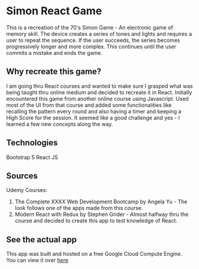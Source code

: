 # Simon React Game

This is a recreation of the 70's Simon Game - An electronic game of memory skill. The device creates a series of tones and lights and requires a user to repeat the sequence. If the user succeeds, the series becomes progressively longer and more complex. This continues until the user commits a mistake and ends the game.

## Why recreate this game?

I am going thru React courses and wanted to make sure I grasped what was being taught thru online medium and decided to recreate it in React.  Initially encountered this game from another online course using Javascript.  Used most of the UI from that course and added some functionalities like recalling the pattern every round and also having a timer and keeping a High Score for the session.  It seemed like a good challenge and yes - I learned a few new concepts along the way.

## Technologies

Bootstrap 5
React JS

## Sources

Udemy Courses:
1. The Complete XXXX Web Development Bootcamp by Angela Yu - The look follows one of the apps made from this course.
2. Modern React with Redux by Stephen Grider - Almost halfway thru the course and decided to create this app to test knowledge of React.

## See the actual app

This app was built and hosted on a free Google Cloud Compute Engine.  
You can view it over [here](https://www.hobbyhour.xyz/apps/simongame)